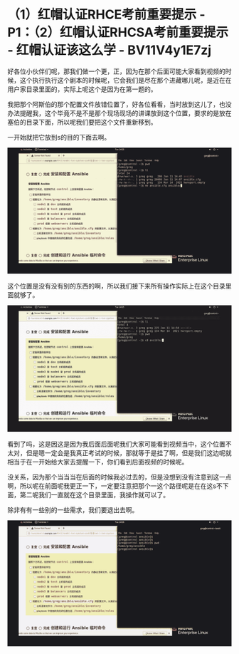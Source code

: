 # （1）红帽认证RHCE考前重要提示 - P1：（2）红帽认证RHCSA考前重要提示 - 红帽认证该这么学 - BV11V4y1E7zj

好各位小伙伴们呢，那我们做一个更，正，因为在那个后面可能大家看到视频的时候，这个执行执行这个剧本的时候呢，它会我们是尽在那个进藏哪儿呢，是近在在用户家目录里面的，实际上呢这个是因为在第一题的。

我把那个阿斯伯的那个配置文件放错位置了，好各位看看，当时放到这儿了，也没办法提醒我，这个毕竟不是不是那个现场现场的讲课放到这个位置，要求的是放在塞伯的目录下面，所以呢我们要把这个文件重新移到。

一开始就把它放到s的目的下面去啊。

![](img/8d1151c2d6060bc586d339d6775d706b_1.png)

这个位置是没有没有别的东西的啊，所以我们接下来所有操作实际上在这个目录里面就够了。

![](img/8d1151c2d6060bc586d339d6775d706b_3.png)

看到了吗，这是因这是因为我后面后面呢我们大家可能看到视频当中，这个位置不太对，但是嗯一定会是我真正考试的时候，那就等于是挂了啊，但是我们这边呢就相当于在一开始给大家去提醒一下，你们看到后面视频的时候呢。

没关系，因为那个当当当在后面的时候我必过去的，但是没想到没有注意到这一点啊，所以呢在前面呢我更正一下，一定要注意把那个一这个路径呢是在在这s不下面，第二呢我们一直就在这个目录里面，我操作就可以了。

除非有有一些别的一些需求，我们要退出去啊。

![](img/8d1151c2d6060bc586d339d6775d706b_5.png)